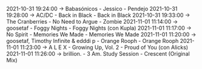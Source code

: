 2021-10-31 19:24:00 -> Babasónicos - Jessico - Pendejo
2021-10-31 19:28:00 -> AC/DC - Back in Black - Back in Black
2021-10-31 19:33:00 -> The Cranberries - No Need to Argue - Zombie
2021-11-01 11:14:00 -> goosetaf - Foggy Nights - Foggy Nights (con Kupla)
2021-11-01 11:17:00 -> No Spirit - Memories We Made - Memories We Made
2021-11-01 11:20:00 -> goosetaf, Timothy Infinite & edddi p - Orange Rooph - Orange Rooph
2021-11-01 11:23:00 -> A L E X - Growing Up, Vol. 2 - Proud of You (con Alicks)
2021-11-01 11:26:00 -> brillion. - 3 Am. Study Session - Crescent (Original Mix)

